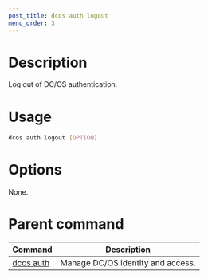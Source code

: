 ```yaml
---
post_title: dcos auth logout
menu_order: 3
---
```


# Description
Log out of DC/OS authentication.

# Usage

```bash
dcos auth logout [OPTION]
```

# Options

None.

# Parent command

| Command | Description |
|---------|-------------|
| [dcos auth](/docs/1.9/usage/cli/command-reference/dcos-auth/) |  Manage DC/OS identity and access. |
